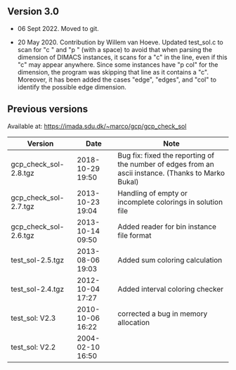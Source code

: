 ## Version 3.0

- 06 Sept 2022. Moved to git.

- 20 May 2020. Contribution by Willem van Hoeve. Updated test_sol.c to scan for "c "
  and "p " (with a space) to avoid that when parsing the dimension of
  DIMACS instances, it scans for a "c" in the line, even if this "c" may
  appear anywhere.  Since some instances have "p col" for the dimension,
  the program was skipping that line as it contains a "c".  Moreover, it
  has been added the cases "edge", "edges", and "col" to identify the
  possible edge dimension. 



## Previous versions 

Available at: https://imada.sdu.dk/~marco/gcp/gcp_check_sol

| Version               | Date               | Note                                                                                                  |
| --------------------- | ------------------ | ----------------------------------------------------------------------------------------------------- |
| gcp_check_sol-2.8.tgz | 2018-10-29 19:50   | Bug fix: fixed the reporting of the number of edges from an ascii instance. (Thanks to Marko Bukal)   |
| gcp_check_sol-2.7.tgz | 2013-10-23 19:04   | Handling of empty or incomplete colorings in solution file                                            |
| gcp_check_sol-2.6.tgz | 2013-10-14 09:50   | Added reader for bin instance file format                                                             |
| test_sol-2.5.tgz      | 2013-08-06 19:03   | Added sum coloring calculation                                                                        |
| test_sol-2.4.tgz      | 2012-10-04 17:27   | Added interval coloring checker                                                                       |
| test_sol: V2.3        | 2010-10-06 16:22   | corrected a bug in memory allocation                                                                  |
| test_sol:  V2.2       | 2004-02-10 16:50   |                                                                                                       |

